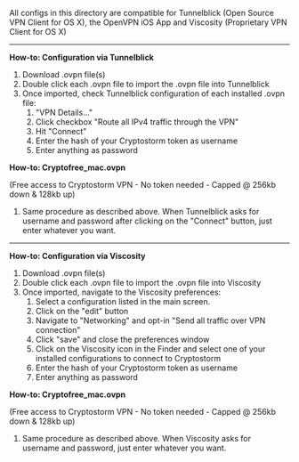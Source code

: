 All configs in this directory are compatible for Tunnelblick (Open Source VPN Client for OS X), the OpenVPN iOS App and Viscosity (Proprietary VPN Client for OS X)

------------------------

<b>How-to: Configuration via Tunnelblick</b>

1. Download .ovpn file(s)
2. Double click each .ovpn file to import the .ovpn file into Tunnelblick
3. Once imported, check Tunnelblick configuration of each installed .ovpn file:
	1. "VPN Details..."
	2. Click checkbox "Route all IPv4 traffic through the VPN"
	3. Hit "Connect"
	4. Enter the hash of your Cryptostorm token as username
	5. Enter anything as password
	
<b>How-to: Cryptofree_mac.ovpn</b>

(Free access to Cryptostorm VPN - No token needed - Capped @ 256kb down & 128kb up)</b>

1. Same procedure as described above. When Tunnelblick asks for username and password after clicking on the "Connect" button, just enter whatever you want.

------------------------

<b>How-to: Configuration via Viscosity</b>

1. Download .ovpn file(s)
2. Double click each .ovpn file to import the .ovpn file into Viscosity
3. Once imported, navigate to the Viscosity preferences:
	1. Select a configuration listed in the main screen.
	2. Click on the "edit" button
	3. Navigate to "Networking" and opt-in "Send all traffic over VPN connection"
	4. Click "save" and close the preferences window
	5. Click on the Viscosity icon in the Finder and select one of your installed configurations to connect to 		           Cryptostorm
	6. Enter the hash of your Cryptostorm token as username
	7. Enter anything as password

<b>How-to: Cryptofree_mac.ovpn</b>

(Free access to Cryptostorm VPN - No token needed - Capped @ 256kb down & 128kb up)</b>

1. Same procedure as described above. When Viscosity asks for username and password, just enter whatever you want.
